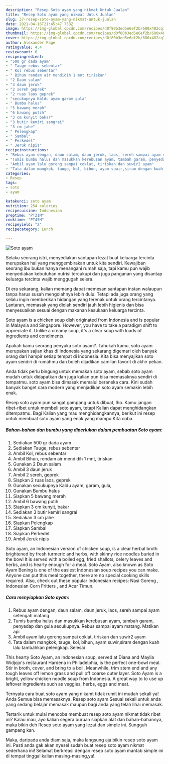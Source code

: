 ```yaml
---
description: "Resep Soto ayam yang nikmat Untuk Jualan"
title: "Resep Soto ayam yang nikmat Untuk Jualan"
slug: 37-resep-soto-ayam-yang-nikmat-untuk-jualan
date: 2021-04-16T21:45:47.753Z
image: https://img-global.cpcdn.com/recipes/d0f80b3ed5e6ef2b/680x482cq70/soto-ayam-foto-resep-utama.jpg
thumbnail: https://img-global.cpcdn.com/recipes/d0f80b3ed5e6ef2b/680x482cq70/soto-ayam-foto-resep-utama.jpg
cover: https://img-global.cpcdn.com/recipes/d0f80b3ed5e6ef2b/680x482cq70/soto-ayam-foto-resep-utama.jpg
author: Alexander Page
ratingvalue: 4.4
reviewcount: 6
recipeingredient:
- "500 gr dada ayam"
- " Tauge rebus sebentar"
- " Kol rebus sebentar"
- " Bihun rendam air mendidih 1 mnt tiriskan"
- "2 Daun salam"
- "3 daun jeruk"
- "2 sereh geprek"
- "2 ruas laos geprek"
- "secukupnya Kaldu ayam garam gula"
- " Bumbu halus"
- "5 bawang merah"
- "6 bawang putih"
- "3 cm kunyit bakar"
- "3 butir kemiri sangrai"
- "3 cm jahe"
- " Pelengkap"
- " Sambal"
- " Perkedel"
- " Jeruk nipis"
recipeinstructions:
- "Rebus ayam dengan, daun salam, daun jeruk, laos, sereh sampai ayam setengah matang"
- "Tumis bumbu halus dan masukkan kerebusan ayam, tambah garam, penyedap dan gula secukupnya. Rebus sampai ayam matang. Matikan api"
- "Ambil ayam lalu goreng sampai coklat, tiriskan dan suwir2 ayam"
- "Tata dalam mangkok, tauge, kol, bihun, ayam suwir,siram dengan kuah lalu tambahkan pelengkap. Selesai"
categories:
- Resep
tags:
- soto
- ayam

katakunci: soto ayam 
nutrition: 254 calories
recipecuisine: Indonesian
preptime: "PT21M"
cooktime: "PT45M"
recipeyield: "2"
recipecategory: Lunch

---
```



![Soto ayam](https://img-global.cpcdn.com/recipes/d0f80b3ed5e6ef2b/680x482cq70/soto-ayam-foto-resep-utama.jpg)

Selaku seorang istri, menyediakan santapan lezat buat keluarga tercinta merupakan hal yang menggembirakan untuk kita sendiri. Kewajiban seorang ibu bukan hanya menangani rumah saja, tapi kamu pun wajib menyediakan kebutuhan nutrisi tercukupi dan juga panganan yang disantap keluarga tercinta wajib menggugah selera.

Di era  sekarang, kalian memang dapat memesan santapan instan walaupun tanpa harus susah mengolahnya lebih dulu. Tetapi ada juga orang yang selalu ingin memberikan hidangan yang terenak untuk orang tercintanya. Lantaran, memasak yang diolah sendiri jauh lebih higienis dan bisa menyesuaikan sesuai dengan makanan kesukaan keluarga tercinta. 

Soto ayam is a chicken soup dish originated from Indonesia and is popular in Malaysia and Singapore. However, you have to take a paradigm shift to appreciate it. Unlike a creamy soup, it&#39;s a clear soup with loads of ingredients and condiments.

Apakah kamu seorang penyuka soto ayam?. Tahukah kamu, soto ayam merupakan sajian khas di Indonesia yang sekarang digemari oleh banyak orang dari hampir setiap tempat di Indonesia. Kita bisa menyajikan soto ayam sendiri di rumahmu dan boleh dijadikan camilan favorit di akhir pekan.

Anda tidak perlu bingung untuk memakan soto ayam, sebab soto ayam mudah untuk didapatkan dan juga kalian pun bisa memasaknya sendiri di tempatmu. soto ayam bisa dimasak memalui beraneka cara. Kini sudah banyak banget cara modern yang menjadikan soto ayam semakin lebih enak.

Resep soto ayam pun sangat gampang untuk dibuat, lho. Kamu jangan ribet-ribet untuk membeli soto ayam, tetapi Kalian dapat menghidangkan ditempatmu. Bagi Kalian yang mau menghidangkannya, berikut ini resep untuk membuat soto ayam yang enak yang mampu Kita coba.

<!--inarticleads1-->

##### Bahan-bahan dan bumbu yang diperlukan dalam pembuatan Soto ayam:

1. Sediakan 500 gr dada ayam
1. Sediakan  Tauge, rebus sebentar
1. Ambil  Kol, rebus sebentar
1. Ambil  Bihun, rendam air mendidih 1 mnt, tiriskan
1. Gunakan 2 Daun salam
1. Ambil 3 daun jeruk
1. Ambil 2 sereh, geprek
1. Siapkan 2 ruas laos, geprek
1. Gunakan secukupnya Kaldu ayam, garam, gula,
1. Gunakan  Bumbu halus
1. Siapkan 5 bawang merah
1. Ambil 6 bawang putih
1. Siapkan 3 cm kunyit, bakar
1. Sediakan 3 butir kemiri sangrai
1. Sediakan 3 cm jahe
1. Siapkan  Pelengkap
1. Siapkan  Sambal
1. Siapkan  Perkedel
1. Ambil  Jeruk nipis


Soto ayam, an Indonesian version of chicken soup, is a clear herbal broth brightened by fresh turmeric and herbs, with skinny rice noodles buried in the bowl It is served with a boiled egg, fried shallots, celery leaves and herbs, and is hearty enough for a meal. Soto Ayam, also known as Soto Ayam Bening is one of the easiest Indonesian soup recipes you can make. Anyone can put this meal together, there are no special cooking skills required. Also, check out these popular Indonesian recipes: Nasi Goreng , Indonesian Corn Fritters , and Acar Timun. 

<!--inarticleads2-->

##### Cara menyiapkan Soto ayam:

1. Rebus ayam dengan, daun salam, daun jeruk, laos, sereh sampai ayam setengah matang
1. Tumis bumbu halus dan masukkan kerebusan ayam, tambah garam, penyedap dan gula secukupnya. Rebus sampai ayam matang. Matikan api
1. Ambil ayam lalu goreng sampai coklat, tiriskan dan suwir2 ayam
1. Tata dalam mangkok, tauge, kol, bihun, ayam suwir,siram dengan kuah lalu tambahkan pelengkap. Selesai


This hearty Soto Ayam, an Indonesian soup, served at Diana and Maylia Widjojo&#39;s restaurant Hardena in Philadelphia, is the perfect one-bowl meal. Stir in broth, cover, and bring to a boil. Meanwhile, trim stem end and any tough leaves off lemon grass and pull off coarse outer layer. Soto Ayam is a bright, yellow chicken noodle soup from Indonesia. A great way to to use up leftover ingredients such as veggies, herbs, eggs and meat. 

Ternyata cara buat soto ayam yang nikamt tidak rumit ini mudah sekali ya! Anda Semua bisa memasaknya. Resep soto ayam Sesuai sekali untuk anda yang sedang belajar memasak maupun bagi anda yang telah lihai memasak.

Tertarik untuk mulai mencoba membuat resep soto ayam nikmat tidak ribet ini? Kalau mau, ayo kalian segera buruan siapkan alat dan bahan-bahannya, maka bikin deh Resep soto ayam yang lezat dan simple ini. Sungguh gampang kan. 

Maka, daripada anda diam saja, maka langsung aja bikin resep soto ayam ini. Pasti anda gak akan nyesel sudah buat resep soto ayam nikmat sederhana ini! Selamat berkreasi dengan resep soto ayam mantab simple ini di tempat tinggal kalian masing-masing,ya!.

